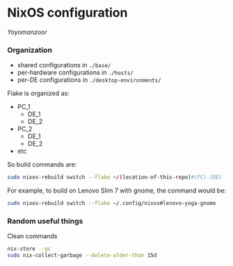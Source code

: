# NixOS configuration

_Yoyomanzoor_

### Organization

- shared configurations in `./base/`
- per-hardware configurations in `./hosts/`
- per-DE configurations in `./desktop-environments/`

Flake is organized as:

- PC_1
    - DE_1
    - DE_2
- PC_2
    - DE_1
    - DE_2
- etc

So build commands are:

```bash
sudo nixos-rebuild switch --flake ~/(location-of-this-repo)#(PC)-(DE)
```

For example, to build on Lenovo Slim 7 with gnome, the command would be:

```bash
sudo nixos-rebuild switch --flake ~/.config/nixos#lenovo-yoga-gnome
```

### Random useful things

Clean commands

```bash
nix-store --gc
sudo nix-collect-garbage --delete-older-than 15d
```
